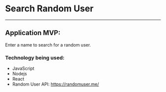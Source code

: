 # Search Random User
-------------------

## Application MVP:
Enter a name to search for a random user.

### Technology being used:
- JavaScript
- Nodejs
- React
- Random User API: https://randomuser.me/
